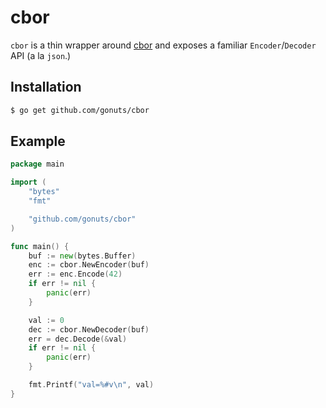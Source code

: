 cbor
====

`cbor` is a thin wrapper around [cbor](https://github.com/ugorji/go/codec) and
exposes a familiar `Encoder`/`Decoder` API (a la `json`.)

## Installation

```sh
$ go get github.com/gonuts/cbor
```

## Example

```go
package main

import (
	"bytes"
	"fmt"

	"github.com/gonuts/cbor"
)

func main() {
	buf := new(bytes.Buffer)
	enc := cbor.NewEncoder(buf)
	err := enc.Encode(42)
	if err != nil {
		panic(err)
	}

	val := 0
	dec := cbor.NewDecoder(buf)
	err = dec.Decode(&val)
	if err != nil {
		panic(err)
	}

	fmt.Printf("val=%#v\n", val)
}
```

